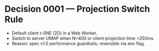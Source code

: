 # Decision 0001 — Projection Switch Rule
- Default client t-SNE (2D) in a Web Worker.
- Switch to server UMAP when N>400 or client projection time >250ms.
- Reason: spec v1.0 performance guardrails; reversible via env flag.
